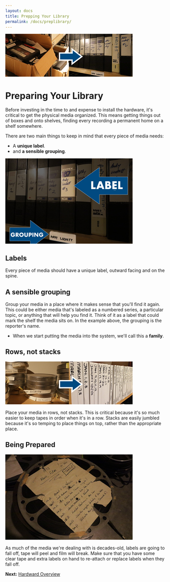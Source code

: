 ```yaml
---
layout: docs
title: Prepping Your Library
permalink: /docs/preplibrary/
---
```


![Boxes To Shelves](/images/boxes-to-shelves.jpg)

# Preparing Your Library

Before investing in the time to and expense to install the hardware, it's critical to get the physical media organized. This means getting things out of boxes and onto shelves, finding every recording a permanent home on a shelf somewhere.

There are two main things to keep in mind that every piece of media needs:

* A **unique label**.
* and **a sensible grouping**.

![Home Label](/images/home-label.jpg)

## Labels

Every piece of media should have a unique label, outward facing and on the spine.

## A sensible grouping

Group your media in a place where it makes sense that you'll find it again. This could be either media that's labeled as a numbered series, a particular topic, or anything that will help you find it. Think of it as a label that could mark the shelf the media sits on. In the example above, the grouping is the reporter's name.

* When we start putting the media into the system, we'll call this a **family**.

## Rows, not stacks

![Stacks To Rows](/images/stacks-to-rows.jpg)

Place your media in rows, not stacks. This is critical because it's so much easier to keep tapes in order when it's in a row. Stacks are easily jumbled because it's so temping to place things on top, rather than the appropriate place.

## Being Prepared

![Old Film](/images/old-film.jpg)

As much of the media we're dealing with is decades-old, labels are going to fall off, tape will peel and film will break. Make sure that you have some clear tape and extra labels on hand to re-attach or replace labels when they fall off.

**Next:** [Hardward Overview](/docs/hardware/)
